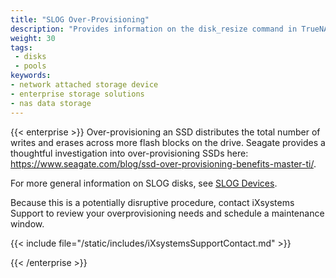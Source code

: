 ```yaml
---
title: "SLOG Over-Provisioning"
description: "Provides information on the disk_resize command in TrueNAS."
weight: 30
tags:
 - disks
 - pools
keywords:
- network attached storage device
- enterprise storage solutions
- nas data storage
---
```


{{< enterprise >}}
Over-provisioning an SSD distributes the total number of writes and erases across more flash blocks on the drive.
Seagate provides a thoughtful investigation into over-provisioning SSDs here:
https://www.seagate.com/blog/ssd-over-provisioning-benefits-master-ti/.

For more general information on SLOG disks, see [SLOG Devices](https://www.truenas.com/docs/references/slog/).

Because this is a potentially disruptive procedure, contact iXsystems Support to review your overprovisioning needs and schedule a maintenance window.

{{< include file="/static/includes/iXsystemsSupportContact.md" >}}

{{< /enterprise >}}

